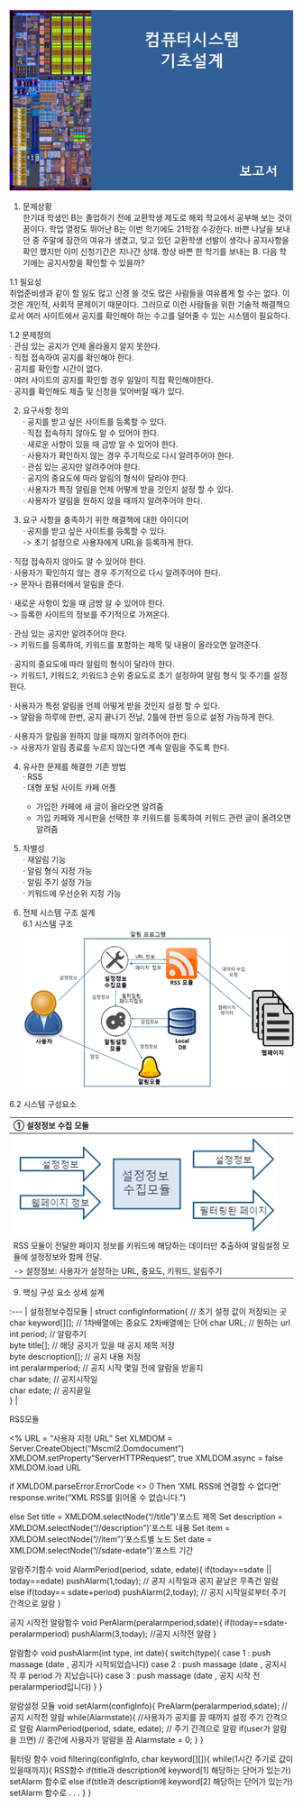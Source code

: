 ![](https://github.com/hswoo911/test/raw/master/cover.png)

1. 문제상황  
  한기대 학생인 B는 졸업하기 전에 교환학생 제도로 해외 학교에서 공부해 보는 것이 꿈이다.  학업 열정도 뛰어난 B는 이번 학기에도 21학점 수강한다. 바쁜 나날을 보내던 중 주말에 잠깐의 여유가 생겼고, 잊고 있던 교환학생 선발이 생각나 공지사항을 확인 했지만 이미 신청기간은 지나간 상태.  항상 바쁜 한 학기를 보내는 B. 다음 학기에는 공지사항을 확인할 수 있을까?  
  
  1.1 필요성  
  취업준비생과 같이 할 일도 많고 신경 쓸 것도 많은 사람들을 여유롭게 할 수는 없다. 이것은 개인적, 사회적 문제이기 때문이다. 그러므로 이런 사람들을 위한 기술적 해결책으로서  여러 사이트에서 공지를 확인해야 하는 수고를 덜어줄 수 있는 시스템이 필요하다.  
  
  1.2 문제정의  
  · 관심 있는 공지가 언제 올라올지 알지 못한다.  
  · 직접 접속하여 공지를 확인해야 한다.  
  · 공지를 확인할 시간이 없다.  
  · 여러 사이트의 공지를 확인할 경우 일일이 직접 확인해야한다.  
  · 공지를 확인해도 제출 및 신청을 잊어버릴 때가 있다.  
  
2. 요구사항 정의  
  · 공지를 받고 싶은 사이트를 등록할 수 있다.  
  · 직접 접속하지 않아도 알 수 있어야 한다.  
  · 새로운 사항이 있을 때 금방 알 수 있어야 한다.  
  · 사용자가 확인하지 않는 경우 주기적으로 다시 알려주어야 한다.  
  · 관심 있는 공지만 알려주어야 한다.  
  · 공지의 중요도에 따라 알림의 형식이 달라야 한다.  
  · 사용자가 특정 알림을 언제 어떻게 받을 것인지 설정 할 수 있다.  
  · 사용자가 알림을 원하지 않을 때까지 알려주어야 한다.   
  
3. 요구 사항을 충족하기 위한 해결책에 대한 아이디어   
  · 공지를 받고 싶은 사이트를 등록할 수 있다.  
   -> 초기 설정으로 사용자에게 URL을 등록하게 한다.  
  
  · 직접 접속하지 않아도 알 수 있어야 한다.  
  · 사용자가 확인하지 않는 경우 주기적으로 다시 알려주어야 한다.  
   -> 문자나 컴퓨터에서 알림을 준다.  
  
  · 새로운 사항이 있을 때 금방 알 수 있어야 한다.  
   -> 등록한 사이트의 정보를 주기적으로 가져온다.  
  
  · 관심 있는 공지만 알려주어야 한다.  
   -> 키워드를 등록하여, 키워드를 포함하는 제목 및 내용이 올라오면 알려준다.  
  
  · 공지의 중요도에 따라 알림의 형식이 달라야 한다.  
   -> 키워드1, 키워드2, 키워드3 순위 중요도로 초기 설정하여 알림 형식 및 주기를 설정한다.  
  
  · 사용자가 특정 알림을 언제 어떻게 받을 것인지 설정 할 수 있다.  
   -> 알람을 하루에 한번, 공지 끝나기 전날, 2틀에 한번 등으로 설정 가능하게 한다.  
  
  · 사용자가 알림을 원하지 않을 때까지 알려주어야 한다.  
   -> 사용자가 알림 종료를 누르지 않는다면 계속 알림을 주도록 한다.  
  
4. 유사한 문제를 해결한 기존 방법  
  · RSS  
  · 대형 포털 사이트 카페 어플
   - 가입한 카페에 새 글이 올라오면 알려줌  
   - 가입 카페와 게시판을 선택한 후 키워드를 등록하여 키워드 관련 글이 올려오면 알려줌  
  
5. 차별성  
  · 재알림 기능  
  · 알림 형식 지정 가능  
  · 알림 주기 설정 가능  
  · 키워드에 우선순위 지정 가능  
  
6. 전체 시스템 구조 설계  
  6.1 시스템 구조  
![](https://github.com/hswoo911/test/raw/master/SystemDesign.png)  
  
  6.2 시스템 구성요소  
  
① 설정정보 수집 모듈 |
:--- |
![](https://github.com/hswoo911/test/raw/master/configInfo_collector.png) |
RSS 모듈이 전달한 페이지 정보를 키워드에 해당하는 데이터만 추출하여 알림설정 모듈에 설정정보와 함께 전달. |
-> 설정정보: 사용자가 설정하는 URL, 중요도, 키워드, 알림주기 |

9. 핵심 구성 요소 상세 설계

:--- |
설정정보수집모듈 |
struct configInformation{ // 초기 설정 값이 저장되는 곳  
	char keyword[][]; // 1차배열에는 중요도 2차배열에는 단어 
	char URL; // 원하는 url   
	int period; // 알람주기  
	byte title[]; // 해당 공지가 있을 때 공지 제목 저장  
	byte descrioption[]; // 공지 내용 저장  
	int peralarmperiod; // 공지 시작 몇일 전에 알람을 받을지  
	char sdate; // 공지시작일  
	char edate; // 공지끝일  
} |





RSS모듈
<body>
<%
URL = “사용자 지정 URL”
Set XLMDOM = Server.CreateObject(“Mscml2.Domdocument”)
XMLDOM.setProperty“ServerHTTPRequest”, true 
XMLDOM.async = false
XMLDOM.load URL

if XMLDOM.parseError.ErrorCode <> 0 Then ‘XML RSS에 연결할 수 없다면’
response.write(“XML RSS를 읽어올 수 없습니다.”)

else
Set title = XMLDOM.selectNode(“//title”)’포스트 제목
Set description = XMLDOM.selectNode(“//description”)’포스트 내용
Set item = XMLDOM.selectNode(“//item”)’포스트별 노드
Set date = XMLDOM.selectNode(“//sdate-edate”)’포스트 기간



알람주기함수
void AlarmPeriod(period, sdate, edate){
	if(today==sdate || today==edate)  pushAlarm(1,today); // 공지 시작일과 공지 끝날은 무족건 알람
	else if(today== sdate+period) pushAlarm(2,today); // 공지 시작일로부터 주기 간격으로 알람
}



공지 시작전 알람함수
void PerAlarm(peralarmperiod,sdate){
	if(today==sdate-peralarmperiod) pushAlarm(3,today); //공지 시작전 알람
}



알람함수
void pushAlarm(int type, int date){ 
	switch(type){
		case 1 : push massage (date , 공지가 시작되었습니다)
		case 2 : push massage (date , 공지시작 후 period 가 지났습니다)
		case 3 : push massage (date , 공지 시작 전 peralarmperiod입니다)
	}
}



알람설정 모듈
void setAlarm(configInfo){
	PreAlarm(peralarmperiod,sdate); //공지 시작전 알람
	while(Alarmstate){ //사용자가 공지를 끌 때까지 설정 주기 간격으로 알람
		AlarmPeriod(period, sdate, edate); // 주기 간격으로 알람
		if(user가 알람을 끄면) // 중간에 사용자가 알람을 끔
			Alarmstate = 0;
	}
}



필터링 함수
void filtering(configInfo, char keyword[][]){
	while(1시간 주기로 값이 있을때까지){
		RSS함수
		if(title과 description에 keyword[1] 해당하는 단어가 있는가)
			setAlarm 함수로
		else if(title과 description에 keyword[2] 해당하는 단어가 있는가)
			setAlarm 함수로
			.
			.
			.
	}
}



